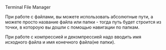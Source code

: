 Terminal File Manager 

При работе с файлами, вы можете использовать абсолютные пути, а можете просто название файла или папки - тогда путь будет строится из точки, в котороую вы дошли с помощью навигации по папкам. 

При работе с компрессией и декомпрессией надо вводить имя исходного файла и имя конечного файла(не папки).